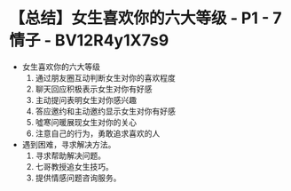 # 【总结】女生喜欢你的六大等级 - P1 - 7情子 - BV12R4y1X7s9

-   女生喜欢你的六大等级
    1.  通过朋友圈互动判断女生对你的喜欢程度
    2.  聊天回应积极表示女生对你有好感
    3.  主动提问表明女生对你感兴趣
    4.  答应邀约和主动邀约显示女生对你有好感
    5.  噓寒问暖展现女生对你的关心
    6.  注意自己的行为，勇敢追求喜欢的人
-   遇到困难，寻求解决方法。
    1.  寻求帮助解决问题。
    2.  七哥教授追女生技巧。
    3.  提供情感问题咨询服务。